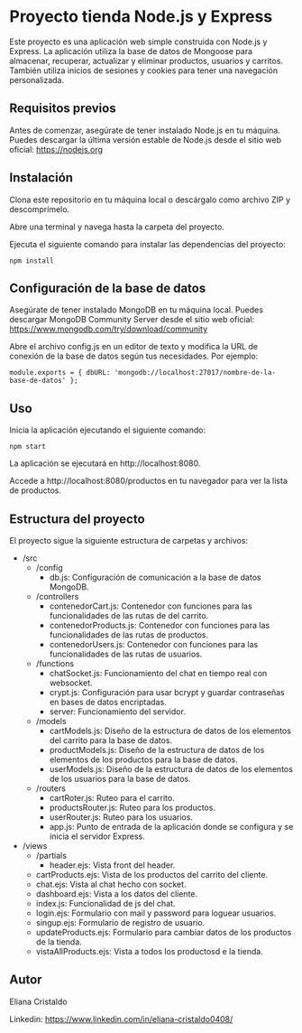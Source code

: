 ﻿# Proyecto tienda  Node.js y Express
Este proyecto es una aplicación web simple construida con Node.js y Express. La aplicación utiliza la base de datos de Mongoose para almacenar, recuperar, actualizar y eliminar productos, usuarios y carritos. También utiliza inicios de sesiones y cookies para tener una navegación personalizada.

## Requisitos previos 
Antes de comenzar, asegúrate de tener instalado Node.js en tu máquina. Puedes descargar la última versión estable de Node.js desde el sitio web oficial: https://nodejs.org

## Instalación 
Clona este repositorio en tu máquina local o descárgalo como archivo ZIP y descomprímelo.

Abre una terminal y navega hasta la carpeta del proyecto.

Ejecuta el siguiente comando para instalar las dependencias del proyecto:

`npm install`

## Configuración de la base de datos
Asegúrate de tener instalado MongoDB en tu máquina local. Puedes descargar MongoDB Community Server desde el sitio web oficial: https://www.mongodb.com/try/download/community

Abre el archivo config.js en un editor de texto y modifica la URL de conexión de la base de datos según tus necesidades. Por ejemplo:

`module.exports = {
  dbURL: 'mongodb://localhost:27017/nombre-de-la-base-de-datos'
};`

## Uso
Inicia la aplicación ejecutando el siguiente comando:

`npm start`

La aplicación se ejecutará en http://localhost:8080.

Accede a http://localhost:8080/productos en tu navegador para ver la lista de productos.

## Estructura del proyecto
El proyecto sigue la siguiente estructura de carpetas y archivos:

 - /src
   - /config
     - db.js: Configuración de comunicación a la base de datos MongoDB.
   - /controllers
     - contenedorCart.js: Contenedor con funciones para las funcionalidades de las rutas de del carrito.
     - contenedorProducts.js: Contenedor con funciones para las funcionalidades de las rutas de productos.
     - contenedorUsers.js: Contenedor con funciones para las funcionalidades de las rutas de usuarios.
   - /functions
     - chatSocket.js: Funcionamiento del chat en tiempo real con websocket.
     - crypt.js: Configuración para usar bcrypt y guardar contraseñas en bases de datos encriptadas.
     - server: Funcionamiento del servidor.
   - /models
     - cartModels.js: Diseño de la estructura de datos de los elementos del carrito para la base de datos.
     - productModels.js: Diseño de la estructura de datos de los elementos de los productos para la base de datos.
     -  userModels.js: Diseño de la estructura de datos de los elementos de los usuarios para la base de datos.
   -  /routers
      - cartRoter.js: Ruteo para el carrito.
      - productsRouter.js: Ruteo para los productos.
      - userRouter.js: Ruteo para los usuarios.
      - app.js: Punto de entrada de la aplicación donde se configura y se inicia el servidor Express.
  - /views
    - /partials
      - header.ejs: Vista front del header.
	 - cartProducts.ejs: Vista de los productos del carrito del cliente.
    - chat.ejs: Vista al chat hecho con socket.
    - dashboard.ejs: Vista a los datos del cliente.
    - index.js: Funcionalidad de js del chat.
    - login.ejs: Formulario con mail y password para loguear usuarios.
    - singup.ejs: Formulario de registro de usuario.
    - updateProducts.ejs: Formulario para cambiar datos de los productos de la tienda.
    - vistaAllProducts.ejs: Vista a todos los productosd e la tienda.

## Autor 
Eliana Cristaldo

Linkedin: https://www.linkedin.com/in/eliana-cristaldo0408/
